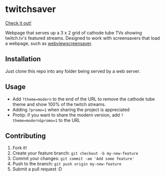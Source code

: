 # twitchsaver

[Check it out!](https://ameswarb.github.io/twitchsaver/?promo=1)

Webpage that serves up a 3 x 2 grid of cathode tube TVs showing twitch.tv's featured streams. Designed to work with screensavers that load a webpage, such as [webviewscreensaver](https://github.com/liquidx/webviewscreensaver).

## Installation

Just clone this repo into any folder being served by a web server.

## Usage

* Add `?theme=modern` to the end of the URL to remove the cathode tube theme and show 100% of the twitch streams.
* Adding `?promo=1` when sharing the project is appreciated
* Protip: if you want to share the modern version, add `?theme=modern&promo=1` to the URL

## Contributing

1. Fork it!
2. Create your feature branch: `git checkout -b my-new-feature`
3. Commit your changes: `git commit -am 'Add some feature'`
4. Push to the branch: `git push origin my-new-feature`
5. Submit a pull request :D
